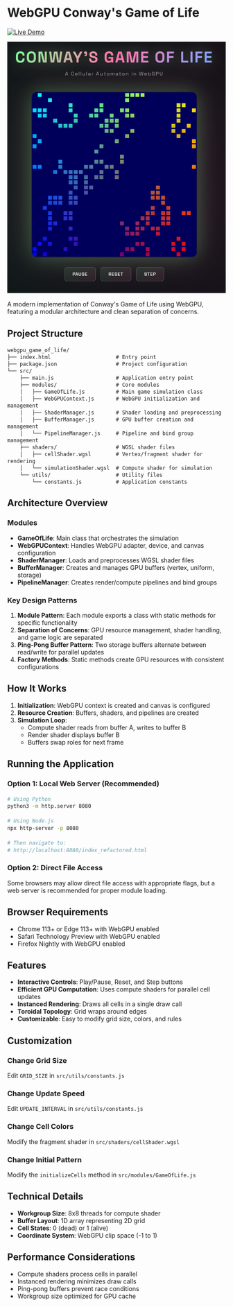 # WebGPU Conway's Game of Life

[![Live Demo](https://img.shields.io/badge/Live-Demo-brightgreen)](https://krjadhav.github.io/webgpu_game_of_life/)

<div align="center">
  <img src="assets/conway_game_of_life_img.png" alt="WebGPU Conway's Game of Life" width="600">
</div>

A modern implementation of Conway's Game of Life using WebGPU, featuring a modular architecture and clean separation of concerns.

## Project Structure

```
webgpu_game_of_life/
├── index.html                     # Entry point
├── package.json                   # Project configuration
└── src/
    ├── main.js                    # Application entry point
    ├── modules/                   # Core modules
    │   ├── GameOfLife.js          # Main game simulation class
    │   ├── WebGPUContext.js       # WebGPU initialization and management
    │   ├── ShaderManager.js       # Shader loading and preprocessing
    │   ├── BufferManager.js       # GPU buffer creation and management
    │   └── PipelineManager.js     # Pipeline and bind group management
    ├── shaders/                   # WGSL shader files
    │   ├── cellShader.wgsl        # Vertex/fragment shader for rendering
    │   └── simulationShader.wgsl  # Compute shader for simulation
    └── utils/                     # Utility files
        └── constants.js           # Application constants

```

## Architecture Overview

### Modules

- **GameOfLife**: Main class that orchestrates the simulation
- **WebGPUContext**: Handles WebGPU adapter, device, and canvas configuration
- **ShaderManager**: Loads and preprocesses WGSL shader files
- **BufferManager**: Creates and manages GPU buffers (vertex, uniform, storage)
- **PipelineManager**: Creates render/compute pipelines and bind groups

### Key Design Patterns

1. **Module Pattern**: Each module exports a class with static methods for specific functionality
2. **Separation of Concerns**: GPU resource management, shader handling, and game logic are separated
3. **Ping-Pong Buffer Pattern**: Two storage buffers alternate between read/write for parallel updates
4. **Factory Methods**: Static methods create GPU resources with consistent configurations

## How It Works

1. **Initialization**: WebGPU context is created and canvas is configured
2. **Resource Creation**: Buffers, shaders, and pipelines are created
3. **Simulation Loop**:
   - Compute shader reads from buffer A, writes to buffer B
   - Render shader displays buffer B
   - Buffers swap roles for next frame

## Running the Application

### Option 1: Local Web Server (Recommended)
```bash
# Using Python
python3 -m http.server 8080

# Using Node.js
npx http-server -p 8080

# Then navigate to:
# http://localhost:8080/index_refactored.html
```

### Option 2: Direct File Access
Some browsers may allow direct file access with appropriate flags, but a web server is recommended for proper module loading.

## Browser Requirements

- Chrome 113+ or Edge 113+ with WebGPU enabled
- Safari Technology Preview with WebGPU enabled
- Firefox Nightly with WebGPU enabled

## Features

- **Interactive Controls**: Play/Pause, Reset, and Step buttons
- **Efficient GPU Computation**: Uses compute shaders for parallel cell updates
- **Instanced Rendering**: Draws all cells in a single draw call
- **Toroidal Topology**: Grid wraps around edges
- **Customizable**: Easy to modify grid size, colors, and rules

## Customization

### Change Grid Size
Edit `GRID_SIZE` in `src/utils/constants.js`

### Change Update Speed
Edit `UPDATE_INTERVAL` in `src/utils/constants.js`

### Change Cell Colors
Modify the fragment shader in `src/shaders/cellShader.wgsl`

### Change Initial Pattern
Modify the `initializeCells` method in `src/modules/GameOfLife.js`

## Technical Details

- **Workgroup Size**: 8x8 threads for compute shader
- **Buffer Layout**: 1D array representing 2D grid
- **Cell States**: 0 (dead) or 1 (alive)
- **Coordinate System**: WebGPU clip space (-1 to 1)

## Performance Considerations

- Compute shaders process cells in parallel
- Instanced rendering minimizes draw calls
- Ping-pong buffers prevent race conditions
- Workgroup size optimized for GPU cache
